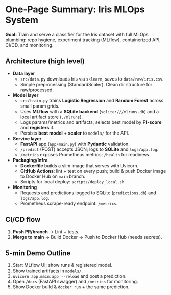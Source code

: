 # One‑Page Summary: Iris MLOps System

**Goal:** Train and serve a classifier for the Iris dataset with full MLOps plumbing:
repo hygiene, experiment tracking (MLflow), containerized API, CI/CD, and monitoring.

## Architecture (high level)

- **Data layer**
  - `src/data.py` downloads Iris via `sklearn`, saves to `data/raw/iris.csv`.
  - Simple preprocessing (StandardScaler). Clean dir structure for raw/processed.
- **Model layer**
  - `src/train.py` trains **Logistic Regression** and **Random Forest** across small param grids.
  - Uses **MLflow** with a **SQLite backend** (`sqlite:///mlruns.db`) and a local artifact store (`./mlruns`).
  - Logs params/metrics and artifacts; selects best model by **F1-score** and **registers** it.
  - Persists **best model** + **scaler** to `models/` for the API.
- **Service layer**
  - **FastAPI** app (`app/main.py`) with **Pydantic** validation.
  - `/predict` (POST) accepts JSON; logs to **SQLite** and `logs/app.log`.
  - `/metrics` exposes Prometheus metrics; `/health` for readiness.
- **Packaging/Infra**
  - **Dockerfile** builds a slim image that serves with Uvicorn.
  - **GitHub Actions**: lint + test on every push; build & push Docker image to Docker Hub on `main` branch.
  - Scripts for local deploy: `scripts/deploy_local.sh`.
- **Monitoring**
  - Requests and predictions logged to SQLite (`predictions.db`) and `logs/app.log`.
  - Prometheus scrape-ready endpoint: `/metrics`.

## CI/CD flow

1. **Push PR/branch** → Lint + tests.
2. **Merge to main** → Build Docker → Push to Docker Hub (needs secrets).

## 5‑min Demo Outline

1. Start MLflow UI; show runs & registered model.
2. Show trained artifacts in `models/`.
3. `uvicorn app.main:app --reload` and post a prediction.
4. Open `/docs` (FastAPI swagger) and `/metrics` for monitoring.
5. Show Docker build & `docker run` + the same prediction.
